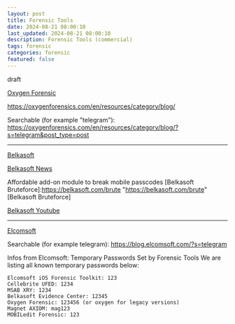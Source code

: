 ```yaml
---
layout: post
title: Forensic Tools 
date: 2024-08-21 08:00:10
last_updated: 2024-08-21 08:00:10
description: Forensic Tools (commercial)
tags: forensic
categories: forensic
featured: false
---
```


draft

[Oxygen Forensic]:https://oxygenforensics.com/en/ "https://oxygenforensics.com/en/"
[Oxygen Forensic]

https://oxygenforensics.com/en/resources/category/blog/

Searchable (for example "telegram"):
https://oxygenforensics.com/en/resources/category/blog/?s=telegram&post_type=post


---

[Belkasoft]:https://belkasoft.com/articles#article "https://belkasoft.com/articles#article"
[Belkasoft]

[Belkasoft News]:https://belkasoft.com/new "https://belkasoft.com/new"
[Belkasoft News]

Affordable add-on module to break mobile passcodes
[Belkasoft Bruteforce]:https://belkasoft.com/brute "https://belkasoft.com/brute"
[Belkasoft Bruteforce]

[Belkasoft Youtube]:https://www.youtube.com/@Belkasoft/videos "https://www.youtube.com/@Belkasoft/videos"
[Belkasoft Youtube]

---

[Elcomsoft]:https://blog.elcomsoft.com/2024/04/all-you-wanted-to-know-about-ios-backups/ "https://blog.elcomsoft.com/2024/04/all-you-wanted-to-know-about-ios-backups/"
[Elcomsoft]

Searchable (for example telegram): https://blog.elcomsoft.com/?s=telegram

Infos from Elcomsoft: Temporary Passwords Set by Forensic Tools
We are listing all known temporary passwords below:

    Elcomsoft iOS Forensic Toolkit: 123
    Cellebrite UFED: 1234
    MSAB XRY: 1234
    Belkasoft Evidence Center: 12345
    Oxygen Forensic: 123456 (or oxygen for legacy versions)
    Magnet AXIOM: mag123
    MOBILedit Forensic: 123











